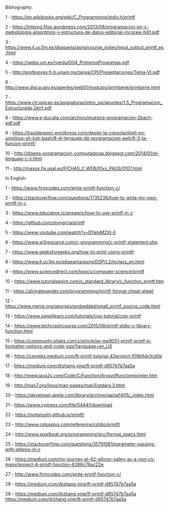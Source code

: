 Bibliography:

1 - https://en.wikibooks.org/wiki/C_Programming/stdio.h/printf

2 - https://intprog.files.wordpress.com/2013/08/programacion-en-c-metodologia-algoritmos-y-estructura-de-datos-editorial-mcgraw-hill1.pdf

3 - https://www.it.uc3m.es/pbasanta/asng/course_notes/input_output_printf_es.html

4 - https://webs.um.es/iverdu/D04_PrimerosProgramas.pdf

5 - http://profesores.fi-b.unam.mx/tanya/CPI/Presentaciones/Tema-VI.pdf

6 - http://www.disca.upv.es/aperles/web51/modulos/printserie/printserie.html

7 - https://www.ctr.unican.es/asignaturas/intro_sw/apuntes/1.5_Programacion_Estructurada-2en1.pdf

8 - https://www.e-ducalia.com/archivo/muestra-programacion-2bach-pdf.pdf

9 - https://baulderasec.wordpress.com/desde-la-consola/shell-en-unixlinux-sh-ksh-bash/8-el-lenguaje-de-programacion-awk/8-3-la-funcion-printf/

10 - http://diseno-programacion-computadoras.blogspot.com/2014/01/el-lenguaje-c-ii.html

11 - http://maxus.fis.usal.es/FICHAS_C.WEB/01xx_PAGS/0107.html

In English:

1 - https://www.firmcodes.com/write-printf-function-c/

2 - https://stackoverflow.com/questions/1735236/how-to-write-my-own-printf-in-c

3 - https://www.educative.io/answers/how-to-use-printf-in-c

4 - https://github.com/stvngrcia/printf

5 - https://www.youtube.com/watch?v=DYaIgM2XI-E

6 - https://www.w3resource.com/c-programming/c-printf-statement.php

7 - https://www.geeksforgeeks.org/how-to-print-using-printf/

8 - https://www.it.uc3m.es/pbasanta/asng/DSP/L2/inclass_en.html

9 - https://www.sciencedirect.com/topics/computer-science/printf

10 - https://www.tutorialspoint.com/c_standard_library/c_function_printf.htm

11 - https://alvinalexander.com/programming/printf-format-cheat-sheet

12 - https://www.menie.org/georges/embedded/small_printf_source_code.html

13 - https://www.simplilearn.com/tutorials/cpp-tutorial/cpp-printf

14 - https://www.techcrashcourse.com/2015/08/printf-stdio-c-library-function.html

15 - https://community.silabs.com/s/article/iar-ew8051-printf-printf-p-formatter-options-and-code-size?language=en_US

16 - https://csnotes.medium.com/ft-printf-tutorial-42project-f09b6dc1cd0e

17 - https://medium.com/@zhang.yine/ft-printf-d95747b7aa5a

18 - http://www.java2s.com/Code/C/Function/Arrayoffunctionpointer.htm

19 - http://man7.org/linux/man-pages/man3/stdarg.3.html

20 - https://developer.apple.com/library/archive/qa/qa1405/_index.html

21 - https://www.cypress.com/file/54441/download

22 - https://notgnoshi.github.io/printf/

23 - http://www.cplusplus.com/reference/cstdio/printf/

24 - http://www.pixelbeat.org/programming/gcc/format_specs.html

25 - https://stackoverflow.com/questions/35791061/parameter-passing-with-ellipsis-in-c

26 - https://medium.com/my-journey-at-42-silicon-valley-as-a-non-cs-major/project-4-printf-function-6396c78ac22e

27 - http://www.firmcodes.com/write-printf-function-c/

28 - https://medium.com/@zhang.yine/ft-printf-d95747b7aa5a

28 - https://medium.com/@zhang.yine/ft-printf-d95747b7aa5a
https://medium.com/@zhang.yine/ft-printf-d95747b7aa5a
